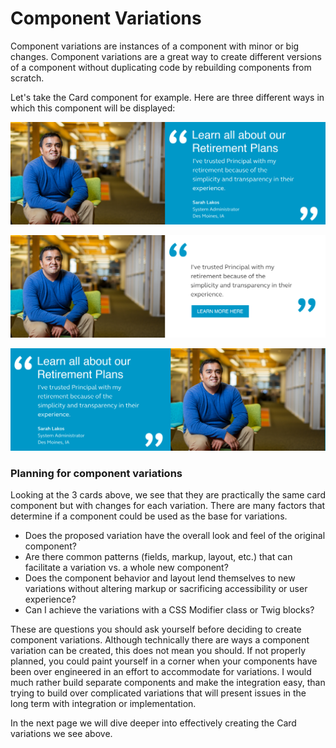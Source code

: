 # Component Variations

Component variations are instances of a component with minor or big changes. Component variations are a great way to create different versions of a component without duplicating code by rebuilding components from scratch.

Let's take the Card component for example.  Here are three different ways in which this component will be displayed:

![Default Card component.](../.gitbook/assets/card.png)

![White Card variation](../.gitbook/assets/card-white.png)

![Reverse Card variation](../.gitbook/assets/card-oposite.png)

### Planning for component variations

Looking at the 3 cards above, we see that they are practically the same card component but with changes for each variation.  There are many factors that determine if a component could be used as the base for variations.

* Does the proposed variation have the overall look and feel of the original component?
* Are there common patterns \(fields, markup, layout, etc.\) that can facilitate a variation vs. a whole new component?
* Does the component behavior and layout lend themselves to new variations without altering markup or sacrificing accessibility or user experience?
* Can I achieve the variations with a CSS Modifier class or Twig blocks?

These are questions you should ask yourself before deciding to create component variations.  Although technically there are ways a component variation can be created, this does not mean you should.   If not properly planned, you could  paint yourself in a corner when your components have been over engineered in an effort to accommodate for variations.  I would much rather build separate components and make the integration easy, than trying to build over complicated variations that will present issues in the long term with integration or implementation.

In the next page we will dive deeper into effectively creating the Card variations we see above.

